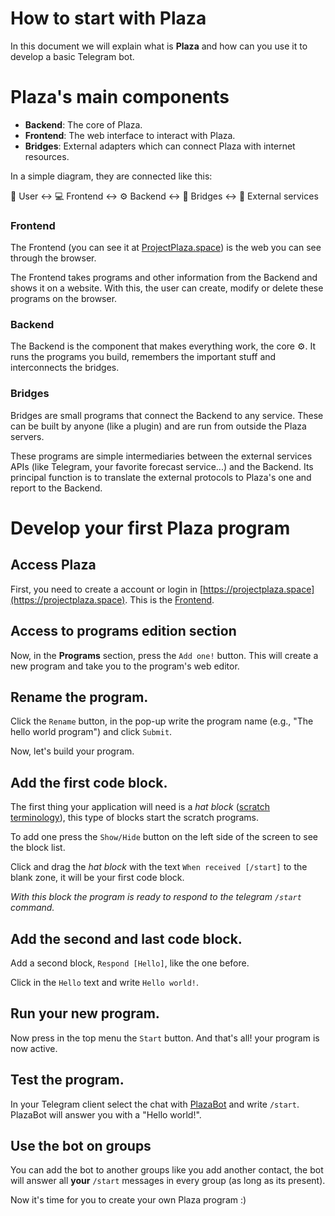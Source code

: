 # How to start with Plaza

In this document we will explain what is **Plaza** and how can you use it to develop a basic Telegram bot.

# Plaza's main components

- **Backend**: The core of Plaza.
- **Frontend**: The web interface to interact with Plaza.
- **Bridges**: External adapters which can connect Plaza with internet resources.

In a simple diagram, they are connected like this:

👤 User ↔️ 💻 Frontend ↔️ ⚙️ Backend ↔️ 📡 Bridges ↔️ 📜 External services

### Frontend

The Frontend (you can see it at [ProjectPlaza.space](https://projectplaza.space)) is the web you can see through the browser.

The Frontend takes programs and other information from the Backend and shows it on a website. With this, the user can create, modify or delete these programs on the browser.


### Backend

The Backend is the component that makes everything work, the core ⚙️. It runs the programs you build, remembers the important stuff and interconnects the bridges.


### Bridges

Bridges are small programs that connect the Backend to any service. These can be built by anyone (like a plugin) and are run from outside the Plaza servers.

These programs are simple intermediaries between the external services APIs (like Telegram, your favorite forecast service...) and the Backend. Its principal function is to translate the external protocols to Plaza's one and report to the Backend.


# Develop your first Plaza program

## Access Plaza

First, you need to create a account or login in
[https://projectplaza.space](https://projectplaza.space). This is the [Frontend](#frontend).

<!-- TODO: Add how to register telegram -->

## Access to programs edition section

Now, in the **Programs** section, press the `Add one!` button. This will create a new program and take you to the program's web editor.


## Rename the program.

Click the `Rename` button, in the pop-up write the program name
(e.g., "The hello world program") and click `Submit`.

Now, let's build your program.


## Add the first code block.

The first thing your application will need is a *hat block* ([scratch terminology](https://en.scratch-wiki.info/wiki/Hat_Block)), this type of blocks start the scratch programs.

To add one press the `Show/Hide` button on the left side of the screen to see the block list.

Click and drag the *hat block* with the text `When received [/start]` to the blank zone, it will be your first code block.

*With this block the program is ready to respond to the telegram `/start` command.*


## Add the second and last code block.

Add a second block, `Respond [Hello]`, like the one before.

Click in the `Hello` text and write `Hello world!`.


## Run your new program.

Now press in the top menu the `Start` button. And that's all! your program is now active.


## Test the program.

In your Telegram client select the chat with [PlazaBot](https://t.me/PlazaProjectBot) and write `/start`. PlazaBot will answer you with a "Hello world!".


## Use the bot on groups

You can add the bot to another groups like you add another contact, the bot will answer all **your** `/start` messages in every group (as long as its present).

Now it's time for you to create your own Plaza program :)
